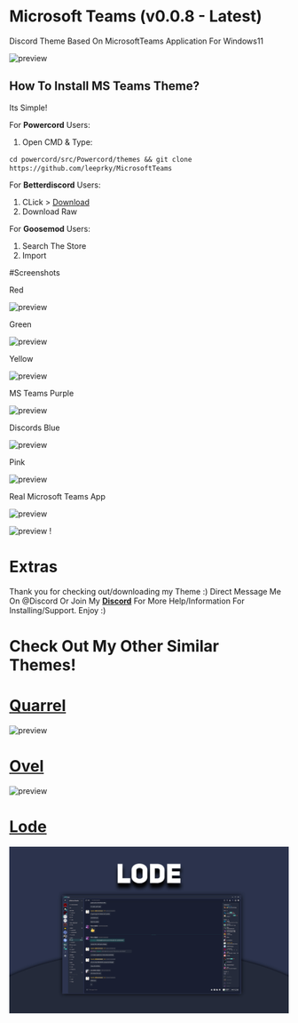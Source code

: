 # Microsoft Teams (v0.0.8 - Latest)
Discord Theme Based On MicrosoftTeams Application For Windows11

![preview](https://i.imgur.com/piP5tgr.png)

## How To Install MS Teams Theme?

Its Simple!

For **Powercord** Users:

1. Open CMD & Type:

```
cd powercord/src/Powercord/themes && git clone https://github.com/leeprky/MicrosoftTeams
```

For **Betterdiscord** Users:

1. CLick > [Download](https://raw.githubusercontent.com/leeprky/MicrosoftTeams/main/source/support/betterdiscord/MicrosftsoftTeams.theme.css)
2. Download Raw

For **Goosemod** Users:

1. Search The Store
2. Import

#Screenshots


Red

![preview](https://cdn.discordapp.com/attachments/826113708957761556/878971482745765908/unknown.png)

Green

![preview](https://cdn.discordapp.com/attachments/826113708957761556/878971599997530172/unknown.png)

Yellow

![preview](https://cdn.discordapp.com/attachments/826113708957761556/878971692922339349/unknown.png)

MS Teams Purple

![preview](https://cdn.discordapp.com/attachments/826113708957761556/878971994824118292/unknown.png)

Discords Blue

![preview](https://cdn.discordapp.com/attachments/826113708957761556/878972236822888458/unknown.png)


Pink

![preview](https://cdn.discordapp.com/attachments/826113708957761556/878973056473792542/unknown.png)

Real Microsoft Teams App

![preview](https://i.imgur.com/PZCD00d.png)

![preview](https://i.imgur.com/XLoe8zq.png)
!

# Extras 

Thank you for checking out/downloading my Theme :)
Direct Message Me On @Discord Or Join My **[Discord](https://discord.gg/Ff3rqAYB89)** For More Help/Information For Installing/Support. Enjoy :)

# Check Out My Other Similar Themes!

# **[Quarrel](https://github.com/leeprky/Quarrel)**
![preview](https://camo.githubusercontent.com/f65b3dfef1529b172f324d59223aace8bd5b24fbbc3120c265db848224ab53c8/68747470733a2f2f692e696d6775722e636f6d2f51686832526e552e6a7067)

# **[Ovel](https://github.com/leeprky/Ovel)**
![preview](https://camo.githubusercontent.com/a42ac5b90609f79eb3cd117b6ba55351ed970c9c102ff1b37c8092693a36c871/68747470733a2f2f692e696d6775722e636f6d2f5a777543537a632e706e67)

# **[Lode](https://github.com/leeprky/Lode)**
![preview](https://raw.githubusercontent.com/leeprky/Lode/main/default/images/PreviewEdit.jpg)
